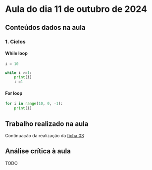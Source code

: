 # Aula do dia 11 de outubro de 2024

## Conteúdos dados na aula

### 1. Ciclos

#### While loop

```python
i = 10

while i >=1:
    print(i)
    i-=1
```

#### For loop

```python
for i in range(10, 0, -1):
    print(i)
```

## Trabalho realizado na aula

Continuação da realização da [ficha 03](../trabalhos/D1_PedroAlmeida_Ficha03.py)

## Análise crítica à aula

TODO
